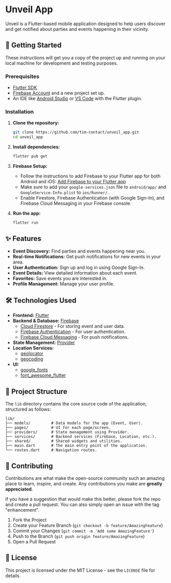 # Unveil App

Unveil is a Flutter-based mobile application designed to help users discover and get notified about parties and events happening in their vicinity.

## 🚀 Getting Started

These instructions will get you a copy of the project up and running on your local machine for development and testing purposes.

### Prerequisites

- [Flutter SDK](https://flutter.dev/docs/get-started/install)
- [Firebase Account](https://firebase.google.com/) and a new project set up.
- An IDE like [Android Studio](https://developer.android.com/studio) or [VS Code](https://code.visualstudio.com/) with the Flutter plugin.

### Installation

1.  **Clone the repository:**
    ```sh
    git clone https://github.com/tim-contact/unveil_app.git
    cd unveil_app
    ```

2.  **Install dependencies:**
    ```sh
    flutter pub get
    ```

3.  **Firebase Setup:**
    - Follow the instructions to add Firebase to your Flutter app for both Android and iOS: [Add Firebase to your Flutter app](https://firebase.google.com/docs/flutter/setup)
    - Make sure to add your `google-services.json` file to `android/app/` and `GoogleService-Info.plist` to `ios/Runner/`.
    - Enable Firestore, Firebase Authentication (with Google Sign-In), and Firebase Cloud Messaging in your Firebase console.

4.  **Run the app:**
    ```sh
    flutter run
    ```

## ✨ Features

-   **Event Discovery:** Find parties and events happening near you.
-   **Real-time Notifications:** Get push notifications for new events in your area.
-   **User Authentication:** Sign up and log in using Google Sign-In.
-   **Event Details:** View detailed information about each event.
-   **Favorites:** Save events you are interested in.
-   **Profile Management:** Manage your user profile.

## 🛠️ Technologies Used

-   **Frontend:** [Flutter](https://flutter.dev/)
-   **Backend & Database:** [Firebase](https://firebase.google.com/)
    -   [Cloud Firestore](https://firebase.google.com/docs/firestore) - For storing event and user data.
    -   [Firebase Authentication](https://firebase.google.com/docs/auth) - For user authentication.
    -   [Firebase Cloud Messaging](https://firebase.google.com/docs/cloud-messaging) - For push notifications.
-   **State Management:** [Provider](https://pub.dev/packages/provider)
-   **Location Services:**
    -   [geolocator](https://pub.dev/packages/geolocator)
    -   [geocoding](https://pub.dev/packages/geocoding)
-   **UI:**
    -   [google_fonts](https://pub.dev/packages/google_fonts)
    -   [font_awesome_flutter](https://pub.dev/packages/font_awesome_flutter)

## 📂 Project Structure

The `lib` directory contains the core source code of the application, structured as follows:

```
lib/
├── models/         # Data models for the app (Event, User).
├── pages/          # UI for each page/screen.
├── providers/      # State management using Provider.
├── services/       # Backend services (Firebase, Location, etc.).
├── shared/         # Shared widgets and utilities.
├── main.dart       # The main entry point of the application.
└── routes.dart     # Navigation routes.
```

## 🤝 Contributing

Contributions are what make the open-source community such an amazing place to learn, inspire, and create. Any contributions you make are **greatly appreciated**.

If you have a suggestion that would make this better, please fork the repo and create a pull request. You can also simply open an issue with the tag "enhancement".

1.  Fork the Project
2.  Create your Feature Branch (`git checkout -b feature/AmazingFeature`)
3.  Commit your Changes (`git commit -m 'Add some AmazingFeature'`)
4.  Push to the Branch (`git push origin feature/AmazingFeature`)
5.  Open a Pull Request

## 📄 License

This project is licensed under the MIT License - see the `LICENSE` file for details.
